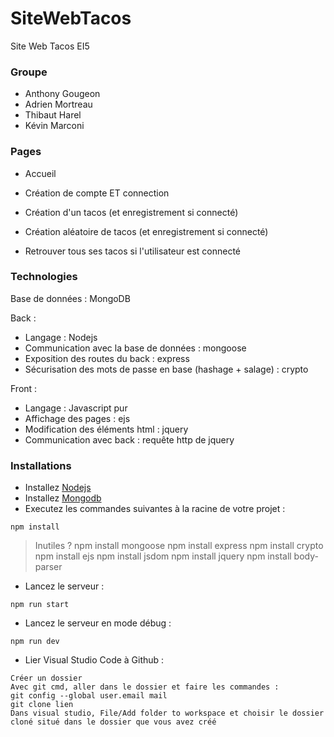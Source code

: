 # SiteWebTacos
Site Web Tacos EI5


### Groupe
- Anthony Gougeon
- Adrien Mortreau
- Thibaut Harel
- Kévin Marconi


### Pages
- Accueil

- Création de compte ET connection

- Création d'un tacos (et enregistrement si connecté)

- Création aléatoire de tacos (et enregistrement si connecté)

- Retrouver tous ses tacos si l'utilisateur est connecté


### Technologies
Base de données : MongoDB
 
Back : 
 - Langage : Nodejs
 - Communication avec la base de données : mongoose
 - Exposition des routes du back : express
 - Sécurisation des mots de passe en base (hashage + salage) : crypto
 
Front :
 - Langage : Javascript pur
 - Affichage des pages : ejs
 - Modification des éléments html : jquery
 - Communication avec back : requête http de jquery
 
### Installations
- Installez [Nodejs](https://nodejs.org)
- Installez [Mongodb](https://www.mongodb.com/download-center/community)
- Executez les commandes suivantes à la racine de votre projet :
```
npm install
```
> Inutiles ?
> npm install mongoose
> npm install express
> npm install crypto
> npm install ejs
> npm install jsdom
> npm install jquery
> npm install body-parser
- Lancez le serveur :
```
npm run start
```
- Lancez le serveur en mode débug :
```
npm run dev
```
- Lier Visual Studio Code à Github :
```
Créer un dossier 
Avec git cmd, aller dans le dossier et faire les commandes :
git config --global user.email mail
git clone lien
Dans visual studio, File/Add folder to workspace et choisir le dossier cloné situé dans le dossier que vous avez créé
```
